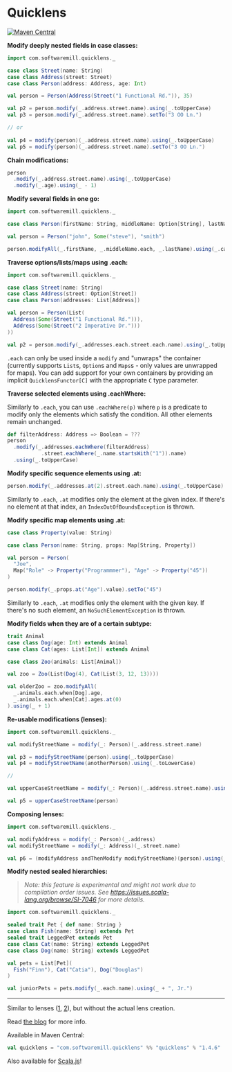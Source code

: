 Quicklens
=========

[![Maven Central](https://maven-badges.herokuapp.com/maven-central/com.softwaremill.quicklens/quicklens_2.11/badge.svg)](https://maven-badges.herokuapp.com/maven-central/com.softwaremill.quicklens/quicklens_2.11)

**Modify deeply nested fields in case classes:**

````scala
import com.softwaremill.quicklens._

case class Street(name: String)
case class Address(street: Street)
case class Person(address: Address, age: Int)

val person = Person(Address(Street("1 Functional Rd.")), 35)

val p2 = person.modify(_.address.street.name).using(_.toUpperCase)
val p3 = person.modify(_.address.street.name).setTo("3 OO Ln.")

// or
 
val p4 = modify(person)(_.address.street.name).using(_.toUpperCase)
val p5 = modify(person)(_.address.street.name).setTo("3 OO Ln.")
````

**Chain modifications:**

````scala
person
  .modify(_.address.street.name).using(_.toUpperCase)
  .modify(_.age).using(_ - 1)
````

**Modify several fields in one go:**

````scala
import com.softwaremill.quicklens._

case class Person(firstName: String, middleName: Option[String], lastName: String)

val person = Person("john", Some("steve"), "smith")

person.modifyAll(_.firstName, _.middleName.each, _.lastName).using(_.capitalize)
````

**Traverse options/lists/maps using .each:**

````scala
import com.softwaremill.quicklens._

case class Street(name: String)
case class Address(street: Option[Street])
case class Person(addresses: List[Address])

val person = Person(List(
  Address(Some(Street("1 Functional Rd."))),
  Address(Some(Street("2 Imperative Dr.")))
))

val p2 = person.modify(_.addresses.each.street.each.name).using(_.toUpperCase)
````

`.each` can only be used inside a `modify` and "unwraps" the container (currently supports `List`s, `Option`s and
`Maps`s - only values are unwrapped for maps).
You can add support for your own containers by providing an implicit `QuicklensFunctor[C]` with the appropriate
`C` type parameter.

**Traverse selected elements using .eachWhere:**

Similarly to `.each`, you can use `.eachWhere(p)` where `p` is a predicate to modify only the elements which satisfy
the condition. All other elements remain unchanged.

````scala
def filterAddress: Address => Boolean = ???
person
  .modify(_.addresses.eachWhere(filterAddress)
           .street.eachWhere(_.name.startsWith("1")).name)
  .using(_.toUpperCase)
````

**Modify specific sequence elements using .at:**

````scala
person.modify(_.addresses.at(2).street.each.name).using(_.toUpperCase)
````

Similarly to `.each`, `.at` modifies only the element at the given index. If there's no element at that index,
an `IndexOutOfBoundsException` is thrown.

**Modify specific map elements using .at:**

````scala
case class Property(value: String)

case class Person(name: String, props: Map[String, Property])

val person = Person(
  "Joe",
  Map("Role" -> Property("Programmmer"), "Age" -> Property("45"))
)

person.modify(_.props.at("Age").value).setTo("45")
````

Similarly to `.each`, `.at` modifies only the element with the given key. If there's no such element,
an `NoSuchElementException` is thrown.

**Modify fields when they are of a certain subtype:**

```scala
trait Animal
case class Dog(age: Int) extends Animal
case class Cat(ages: List[Int]) extends Animal

case class Zoo(animals: List[Animal])

val zoo = Zoo(List(Dog(4), Cat(List(3, 12, 13))))

val olderZoo = zoo.modifyAll(
  _.animals.each.when[Dog].age,
  _.animals.each.when[Cat].ages.at(0)
).using(_ + 1)
```

**Re-usable modifications (lenses):**

````scala
import com.softwaremill.quicklens._

val modifyStreetName = modify(_: Person)(_.address.street.name)

val p3 = modifyStreetName(person).using(_.toUpperCase)
val p4 = modifyStreetName(anotherPerson).using(_.toLowerCase)

//

val upperCaseStreetName = modify(_: Person)(_.address.street.name).using(_.toUpperCase)

val p5 = upperCaseStreetName(person)
````

**Composing lenses:**

````scala
import com.softwaremill.quicklens._

val modifyAddress = modify(_: Person)(_.address)
val modifyStreetName = modify(_: Address)(_.street.name)

val p6 = (modifyAddress andThenModify modifyStreetName)(person).using(_.toUpperCase)
````

**Modify nested sealed hierarchies:**

> *Note: this feature is experimental and might not work due to compilation order issues.
> See https://issues.scala-lang.org/browse/SI-7046 for more details.*

````scala
import com.softwaremill.quicklens._

sealed trait Pet { def name: String }
case class Fish(name: String) extends Pet
sealed trait LeggedPet extends Pet
case class Cat(name: String) extends LeggedPet
case class Dog(name: String) extends LeggedPet

val pets = List[Pet](
  Fish("Finn"), Cat("Catia"), Dog("Douglas")
)

val juniorPets = pets.modify(_.each.name).using(_ + ", Jr.")
````

---

Similar to lenses ([1](http://eed3si9n.com/learning-scalaz/Lens.html),
[2](https://github.com/julien-truffaut/Monocle)), but without the actual lens creation.

Read [the blog](http://www.warski.org/blog/2015/02/quicklens-modify-deeply-nested-case-class-fields/) for more info.

Available in Maven Central:

````scala
val quicklens = "com.softwaremill.quicklens" %% "quicklens" % "1.4.6"
````

Also available for [Scala.js](http://www.scala-js.org)!
